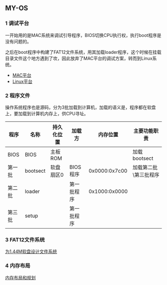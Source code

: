 ## MY-OS

### 1 调试平台

一开始用的是MAC系统来调试引导程序，BIOS切换CPU执行权，执行boot程序是没有问题的。

之后在boot程序中构建了FAT12文件系统，用其加载loader程序，这个时候在挂载目录文件这个地方遇到了坎，因此放弃了MAC平台的调试方案，转而到Linux系统。

* [MAC平台](./docs/MAC.md)
* [Linux平台](./docs/CENTOS.md)

### 2 程序文件

操作系统程序也是源码，分为3批加载到计算机，加载的语义是，程序都在软盘上，要加载到计算机内存上，供CPU寻址。

| 程序   | 名称     | 持久化位置 | 加载方     | 内存位置      | 主要功能职责          |
| ------ | -------- | ---------- | ---------- | ------------- | --------------------- |
| BIOS   | BIOS     | 主板ROM    |            |               | 加载bootsect          |
| 第一批 | bootsect | 软盘扇区0  | BIOS程序   | 0x0000:0x7c00 | 加载第二批\第三批程序 |
| 第二批 | loader   |            | 第一批程序 | 0x1000:0x0000 |                       |
| 第三批 | setup    |            | 第一批程序 |               |                       |

### 3 FAT12文件系统

[为1.44M软盘设计文件系统](./docs/FD.md)

### 4 内存布局

[内存布局和规划](./docs/MEM.md)
